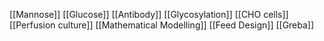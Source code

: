 [[Mannose]]
[[Glucose]]
[[Antibody]]
[[Glycosylation]]
[[CHO cells]]
[[Perfusion culture]]
[[Mathematical Modelling]]
[[Feed Design]]
[[Greba]]
